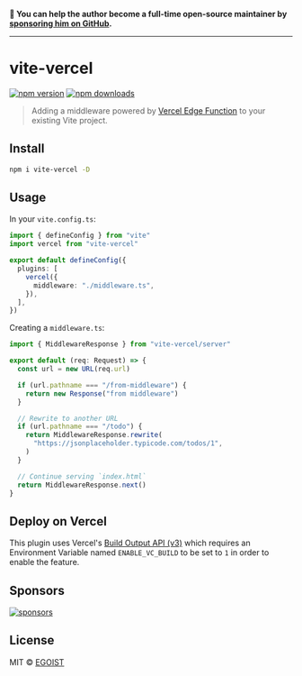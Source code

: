 **💛 You can help the author become a full-time open-source maintainer by [sponsoring him on GitHub](https://github.com/sponsors/egoist).**

---

# vite-vercel

[![npm version](https://badgen.net/npm/v/vite-vercel)](https://npm.im/vite-vercel) [![npm downloads](https://badgen.net/npm/dm/vite-vercel)](https://npm.im/vite-vercel)

> Adding a middleware powered by [Vercel Edge Function](https://vercel.com/features/edge-functions) to your existing Vite project.

## Install

```bash
npm i vite-vercel -D
```

## Usage

In your `vite.config.ts`:

```ts
import { defineConfig } from "vite"
import vercel from "vite-vercel"

export default defineConfig({
  plugins: [
    vercel({
      middleware: "./middleware.ts",
    }),
  ],
})
```

Creating a `middleware.ts`:

```ts
import { MiddlewareResponse } from "vite-vercel/server"

export default (req: Request) => {
  const url = new URL(req.url)

  if (url.pathname === "/from-middleware") {
    return new Response("from middleware")
  }

  // Rewrite to another URL
  if (url.pathname === "/todo") {
    return MiddlewareResponse.rewrite(
      "https://jsonplaceholder.typicode.com/todos/1",
    )
  }

  // Continue serving `index.html`
  return MiddlewareResponse.next()
}
```

## Deploy on Vercel

This plugin uses Vercel's [Build Output API (v3)](https://vercel.com/docs/build-output-api/v3) which requires an Environment Variable named `ENABLE_VC_BUILD` to be set to `1` in order to enable the feature.

## Sponsors

[![sponsors](https://sponsors-images.egoist.sh/sponsors.svg)](https://github.com/sponsors/egoist)

## License

MIT &copy; [EGOIST](https://github.com/sponsors/egoist)
